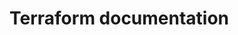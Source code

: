 # Terraform documentation

<!-- BEGINNING OF PRE-COMMIT-TERRAFORM DOCS HOOK -->
<!-- END OF PRE-COMMIT-TERRAFORM DOCS HOOK -->
